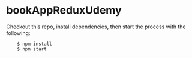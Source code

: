 # bookAppReduxUdemy

Checkout this repo, install dependencies, then start the process with the following:

```
	$ npm install
	$ npm start
```

